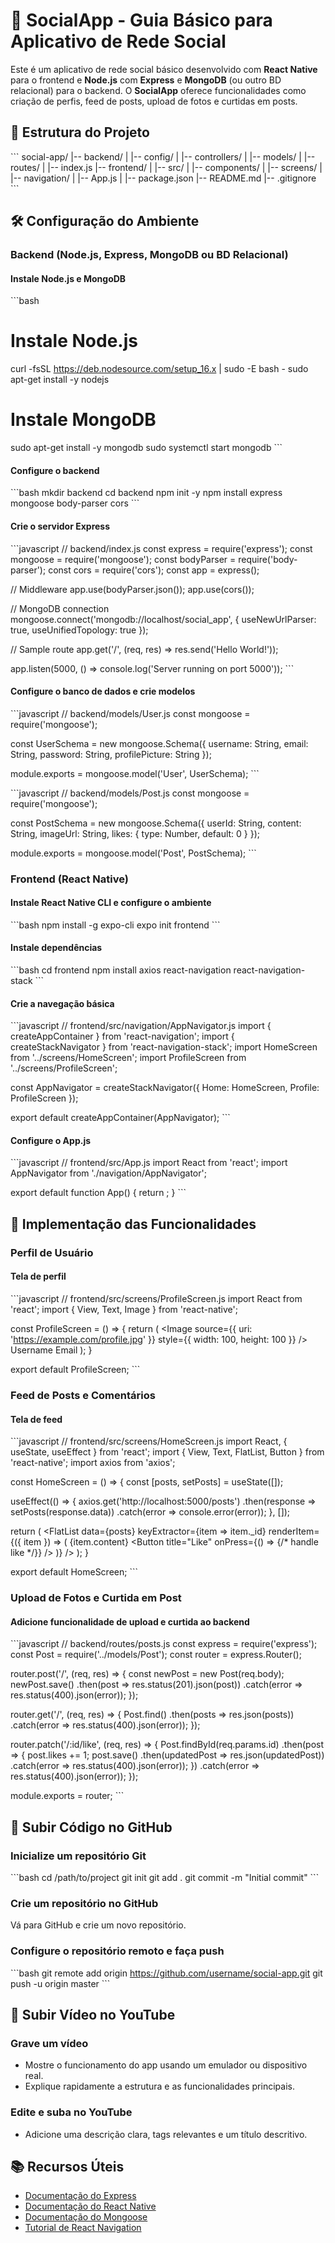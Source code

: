 
# 📱 SocialApp - Guia Básico para Aplicativo de Rede Social

Este é um aplicativo de rede social básico desenvolvido com **React Native** para o frontend e **Node.js** com **Express** e **MongoDB** (ou outro BD relacional) para o backend. O **SocialApp** oferece funcionalidades como criação de perfis, feed de posts, upload de fotos e curtidas em posts.

## 📂 Estrutura do Projeto

\`\`\`
social-app/
|-- backend/
|   |-- config/
|   |-- controllers/
|   |-- models/
|   |-- routes/
|   |-- index.js
|-- frontend/
|   |-- src/
|   |-- components/
|   |-- screens/
|   |-- navigation/
|   |-- App.js
|   |-- package.json
|-- README.md
|-- .gitignore
\`\`\`

## 🛠️ Configuração do Ambiente

### Backend (Node.js, Express, MongoDB ou BD Relacional)

#### Instale Node.js e MongoDB

\`\`\`bash
# Instale Node.js
curl -fsSL https://deb.nodesource.com/setup_16.x | sudo -E bash -
sudo apt-get install -y nodejs

# Instale MongoDB
sudo apt-get install -y mongodb
sudo systemctl start mongodb
\`\`\`

#### Configure o backend

\`\`\`bash
mkdir backend
cd backend
npm init -y
npm install express mongoose body-parser cors
\`\`\`

#### Crie o servidor Express

\`\`\`javascript
// backend/index.js
const express = require('express');
const mongoose = require('mongoose');
const bodyParser = require('body-parser');
const cors = require('cors');
const app = express();

// Middleware
app.use(bodyParser.json());
app.use(cors());

// MongoDB connection
mongoose.connect('mongodb://localhost/social_app', { useNewUrlParser: true, useUnifiedTopology: true });

// Sample route
app.get('/', (req, res) => res.send('Hello World!'));

app.listen(5000, () => console.log('Server running on port 5000'));
\`\`\`

#### Configure o banco de dados e crie modelos

\`\`\`javascript
// backend/models/User.js
const mongoose = require('mongoose');

const UserSchema = new mongoose.Schema({
  username: String,
  email: String,
  password: String,
  profilePicture: String
});

module.exports = mongoose.model('User', UserSchema);
\`\`\`

\`\`\`javascript
// backend/models/Post.js
const mongoose = require('mongoose');

const PostSchema = new mongoose.Schema({
  userId: String,
  content: String,
  imageUrl: String,
  likes: { type: Number, default: 0 }
});

module.exports = mongoose.model('Post', PostSchema);
\`\`\`

### Frontend (React Native)

#### Instale React Native CLI e configure o ambiente

\`\`\`bash
npm install -g expo-cli
expo init frontend
\`\`\`

#### Instale dependências

\`\`\`bash
cd frontend
npm install axios react-navigation react-navigation-stack
\`\`\`

#### Crie a navegação básica

\`\`\`javascript
// frontend/src/navigation/AppNavigator.js
import { createAppContainer } from 'react-navigation';
import { createStackNavigator } from 'react-navigation-stack';
import HomeScreen from '../screens/HomeScreen';
import ProfileScreen from '../screens/ProfileScreen';

const AppNavigator = createStackNavigator({
  Home: HomeScreen,
  Profile: ProfileScreen
});

export default createAppContainer(AppNavigator);
\`\`\`

#### Configure o App.js

\`\`\`javascript
// frontend/src/App.js
import React from 'react';
import AppNavigator from './navigation/AppNavigator';

export default function App() {
  return <AppNavigator />;
}
\`\`\`

## 🎯 Implementação das Funcionalidades

### Perfil de Usuário

#### Tela de perfil

\`\`\`javascript
// frontend/src/screens/ProfileScreen.js
import React from 'react';
import { View, Text, Image } from 'react-native';

const ProfileScreen = () => {
  return (
    <View>
      <Image source={{ uri: 'https://example.com/profile.jpg' }} style={{ width: 100, height: 100 }} />
      <Text>Username</Text>
      <Text>Email</Text>
    </View>
  );
}

export default ProfileScreen;
\`\`\`

### Feed de Posts e Comentários

#### Tela de feed

\`\`\`javascript
// frontend/src/screens/HomeScreen.js
import React, { useState, useEffect } from 'react';
import { View, Text, FlatList, Button } from 'react-native';
import axios from 'axios';

const HomeScreen = () => {
  const [posts, setPosts] = useState([]);

  useEffect(() => {
    axios.get('http://localhost:5000/posts')
      .then(response => setPosts(response.data))
      .catch(error => console.error(error));
  }, []);

  return (
    <FlatList
      data={posts}
      keyExtractor={item => item._id}
      renderItem={({ item }) => (
        <View>
          <Text>{item.content}</Text>
          <Button title="Like" onPress={() => {/* handle like */}} />
        </View>
      )}
    />
  );
}

export default HomeScreen;
\`\`\`

### Upload de Fotos e Curtida em Post

#### Adicione funcionalidade de upload e curtida ao backend

\`\`\`javascript
// backend/routes/posts.js
const express = require('express');
const Post = require('../models/Post');
const router = express.Router();

router.post('/', (req, res) => {
  const newPost = new Post(req.body);
  newPost.save()
    .then(post => res.status(201).json(post))
    .catch(error => res.status(400).json(error));
});

router.get('/', (req, res) => {
  Post.find()
    .then(posts => res.json(posts))
    .catch(error => res.status(400).json(error));
});

router.patch('/:id/like', (req, res) => {
  Post.findById(req.params.id)
    .then(post => {
      post.likes += 1;
      post.save()
        .then(updatedPost => res.json(updatedPost))
        .catch(error => res.status(400).json(error));
    })
    .catch(error => res.status(400).json(error));
});

module.exports = router;
\`\`\`

## 🚀 Subir Código no GitHub

### Inicialize um repositório Git

\`\`\`bash
cd /path/to/project
git init
git add .
git commit -m "Initial commit"
\`\`\`

### Crie um repositório no GitHub

Vá para GitHub e crie um novo repositório.

### Configure o repositório remoto e faça push

\`\`\`bash
git remote add origin https://github.com/username/social-app.git
git push -u origin master
\`\`\`

## 🎥 Subir Vídeo no YouTube

### Grave um vídeo

- Mostre o funcionamento do app usando um emulador ou dispositivo real.
- Explique rapidamente a estrutura e as funcionalidades principais.

### Edite e suba no YouTube

- Adicione uma descrição clara, tags relevantes e um título descritivo.

## 📚 Recursos Úteis

- [Documentação do Express](https://expressjs.com/)
- [Documentação do React Native](https://reactnative.dev/)
- [Documentação do Mongoose](https://mongoosejs.com/)
- [Tutorial de React Navigation](https://reactnavigation.org/)
